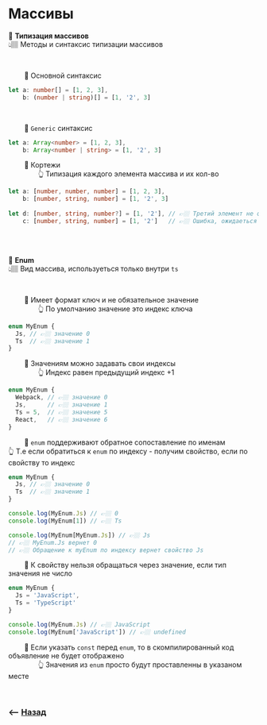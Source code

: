 # Массивы

💠 **Типизация массивов**   
👆🏽 Методы и синтаксис типизации массивов

<br>

&emsp;&emsp; 🔹 Основной синтаксис
```typescript
let a: number[] = [1, 2, 3],
    b: (number | string)[] = [1, '2', 3]
```  

<br>

&emsp;&emsp; 🔹 `Generic` синтаксис 

```typescript
let a: Array<number> = [1, 2, 3],
    b: Array<number | string> = [1, '2', 3]
```

&emsp;&emsp; 🔹 Кортежи    
&emsp;&emsp;&emsp;&emsp; 👆 Типизация каждого элемента массива и их кол-во   
```typescript
let a: [number, number, number] = [1, 2, 3],
    b: [number, string, number] = [1, '2', 3]
    
let d: [number, string, number?] = [1, '2'], // 👉🏼 Третий элемент не обязателен
    c: [number, string, number] = [1, '2']   // 👉🏼 Ошибка, ожидаеться три элемента
```

<br><br>

💠 **Enum**   
👆🏽 Вид массива, используеться только внутри `ts`

<br>

&emsp;&emsp; 🔹 Имеет формат ключ и не обязательное значение  
&emsp;&emsp;&emsp;&emsp; 👆 По умолчанию значение это индекс ключа       
```typescript
enum MyEnum {
  Js, // 👉🏼 значение 0
  Ts  // 👉🏼 значение 1
}
```

&emsp;&emsp; 🔹 Значениям можно задавать свои индексы        
&emsp;&emsp;&emsp;&emsp; 👆 Индекс равен предыдущий индекс +1   
```typescript
enum MyEnum {
  Webpack, // 👉🏼 значение 0
  Js,      // 👉🏼 значение 1
  Ts = 5,  // 👉🏼 значение 5
  React,   // 👉🏼 значение 6
}
```     

&emsp;&emsp; 🔹 `enum` поддерживают обратное сопоставление по именам
&emsp;&emsp;&emsp;&emsp; 👆 Т.е если обратиться к `enum` по индексу - получим свойство, если по свойству то индекс         
```typescript
enum MyEnum {
  Js, // 👉🏼 значение 0
  Ts  // 👉🏼 значение 1
}

console.log(MyEnum.Js) // 👉🏼 0
console.log(MyEnum[1]) // 👉🏼 Ts

console.log(MyEnum[MyEnum.Js]) // 👉🏼 Js
// 👉🏼 MyEnum.Js вернет 0
// 👉🏼 Обращение к myEnum по индексу вернет свойство Js
```

&emsp;&emsp; 🔹 К свойству нельзя обращаться через значение, если тип значения не число      
```typescript
enum MyEnum {
  Js = 'JavaScript', 
  Ts = 'TypeScript'
}

console.log(MyEnum.Js) // 👉🏼 JavaScript
console.log(MyEnum['JavaScript']) // 👉🏼 undefined
```
   
&emsp;&emsp; 🔹 Если указать `const` перед `enum`, то в скомпилированный код объявление не будет отображено       
&emsp;&emsp;&emsp;&emsp; 👆 Значения из `enum` просто будут проставленны в указаном месте    

<br>

### ⟵ **<a href="../../readme.md">Назад</a>**